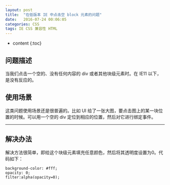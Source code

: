 ```yaml
---
layout: post
title:  "在低版本 IE 中点击空 block 元素的问题"
date:   2016-07-24 00:06:05
categories: CSS
tags: IE CSS 兼容性 HTML
---
```


* content
{:toc}

## 问题描述

当我们点击一个空的、没有任何内容的 div 或者其他块级元素时。在 IE11 以下，是没有反应的。





## 使用场景

这类问题使用场景还是很普遍的。比如 UI 给了一张大图，要点击图上的某一块位置的时候。可以用一个空的 div 定位到相应的位置，然后对它进行绑定事件。

---

## 解决办法

解决方法很简单，即给这个块级元素填充任意颜色，然后将其透明度设置为0。代码如下：

    background-color: #fff;
    opacity: 0;
    filter:alpha(opacity=0);
